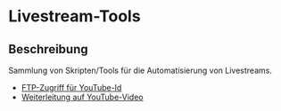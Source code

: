 # Livestream-Tools

## Beschreibung

Sammlung von Skripten/Tools für die Automatisierung von Livestreams.

- [FTP-Zugriff für YouTube-Id](LivestreamFtpAccess/)
- [Weiterleitung auf YouTube-Video](LivestreamRedirect/)
